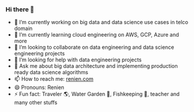 ### Hi there 👋

- 🔭 I’m currently working on big data and data science use cases in telco domain
- 🌱 I’m currently learning cloud engineering on AWS, GCP, Azure and more
- 👯 I’m looking to collaborate on data engineering and data science engineering projects
- 🤔 I’m looking for help with data engineering projects
- 💬 Ask me about big data architecture and implementing production ready data science algorithms
- 📫 How to reach me: [renien.com](http://renien.com/about/)
- 😄 Pronouns: Renien
- ⚡ Fun fact: Traveler 🌎, Water Garden 🌻, Fishkeeping 🐡, teacher and many other stuffs

